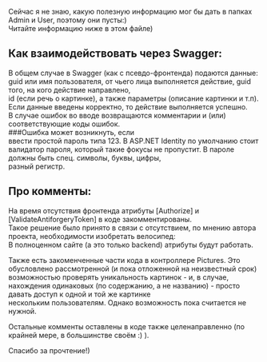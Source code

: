 Сейчас я не знаю, какую полезную информацию мог бы дать в папках Admin и User, поэтому они пусты:)  
Читайте информацию ниже в этом файле)  

## Как взаимодействовать через Swagger:

В общем случае в Swagger (как с псевдо-фронтенда) подаются данные: guid или имя пользователя, от чьего лица выполняется действие, guid того, на кого действие направлено,  
id (если речь о картинке), а также параметры (описание картинки и т.п). Если данные введены корректно, то действие выполняется успешно.  
В случае ошибок во вводе возвращаются комментарии и (или) соответствующие коды ошибок.  
###Ошибка может возникнуть, если  
ввести простой пароль типа 123. В ASP.NET Identity по умолчанию стоит валидатор пароля, который такие фокусы не пропустит. В пароле должны быть спец. символы, буквы, цифры,  
разный регистр.

## Про комменты:

На время отсутствия фронтенда атрибуты [Authorize] и [ValidateAntiforgeryToken] в коде закомментированы.  
Такое решение было принято в связи с отсутствием, по мнению автора проекта, необходимости изобретать велосипед:  
В полноценном сайте (а это только backend) атрибуты будут работать.  

Также есть закоменченные части кода в контроллере Pictures. Это обусловлено рассмотренной (и пока отложенной на неизвестный срок) возможностью
проверять уникальность картинок - и, в случае, нахождения одинаковых (по содержанию, а не названию) - просто давать доступ к одной и той же картинке  
нескольким пользователям. Однако возможность пока считается не нужной.  

Остальные комменты оставлены в коде также целенаправленно (по крайней мере, в большинстве своём :) ).

Спасибо за прочтение!)